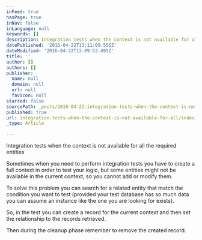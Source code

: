 ```yaml
---
inFeed: true
hasPage: true
inNav: false
inLanguage: null
keywords: []
description: Integration tests when the context is not available for all the required entities
datePublished: '2016-04-22T13:11:09.556Z'
dateModified: '2016-04-22T13:09:53.495Z'
title: ''
author: []
authors: []
publisher:
  name: null
  domain: null
  url: null
  favicon: null
starred: false
sourcePath: _posts/2016-04-22-integration-tests-when-the-context-is-not-available-for-all.md
published: true
url: integration-tests-when-the-context-is-not-available-for-all/index.html
_type: Article

---
```

Integration tests when the context is not available for all the required entities

Sometimes when you need to perform integration tests you have to create a full context in order to test your logic, but some entities might not be available in the current context, so you cannot add or modify them.

To solve this problem you can search for a related entity that match the condition you want to test (provided your test database has so much data you can assume an instance like the one you are looking for exists).

So, in the test you can create a record for the current context and then set the relationship to the records retrieved.

Then during the cleanup phase remember to remove the created record.